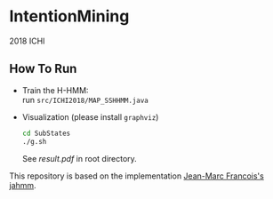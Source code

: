 # IntentionMining
2018 ICHI 


## How To Run  
+ Train the H-HMM:  
  run `src/ICHI2018/MAP_SSHHMM.java`  

+ Visualization (please install `graphviz`)
  ```bash
  cd SubStates
  ./g.sh  
  ```

  See *result.pdf* in root directory.

This repository is based on the implementation [Jean-Marc Francois's jahmm](https://code.google.com/archive/p/jahmm/).  
